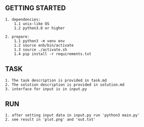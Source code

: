 ## GETTING STARTED
    1. dependencies:
        1.1 unix-like OS
        1.2 python3.8 or higher
    
    2. prepare:
        1.1 python3 -m venv env
        1.2 source enb/bin/activate
        1.3 source ./activate.sh
        1.4 pip install -r requirements.txt

## TASK
    1. The task description is provided in task.md
    2. The solution description is provided in solution.md
    3. interface for input is in input.py

## RUN
    1. after setting input data in input.py run 'python3 main.py'
    2. see result in 'plot.png' and 'out.txt'

